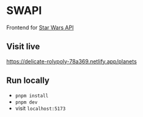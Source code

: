 # SWAPI

Frontend for [Star Wars API](https://swapi.dev/)

## Visit live

https://delicate-rolypoly-78a369.netlify.app/planets

## Run locally

- `pnpm install`
- `pnpm dev`
- visit `localhost:5173`
